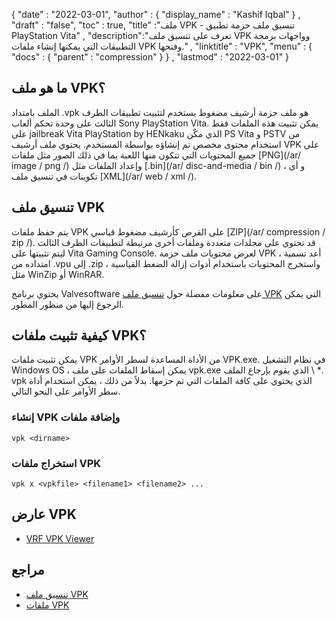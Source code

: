 {
  "date" : "2022-03-01",
  "author" : {
    "display_name" : "Kashif Iqbal"
} ,
  "draft" : "false",
  "toc" : true,
  "title" :"ملف VPK - تنسيق ملف حزمة تطبيق PlayStation Vita" ,
  "description":"تعرف على تنسيق ملف VPK وواجهات برمجة التطبيقات التي يمكنها إنشاء ملفات VPK وفتحها." ,
  "linktitle" : "VPK",
  "menu" : {
    "docs" : {
      "parent" : "compression"
}
} ,
  "lastmod" : "2022-03-01"
}

## ما هو ملف VPK؟

الملف بامتداد .vpk هو ملف حزمة أرشيف مضغوط يستخدم لتثبيت تطبيقات الطرف الثالث على وحدة تحكم ألعاب Sony PlayStation Vita. يمكن تثبيت هذه الملفات فقط على jailbreak Vita PlayStation by HENkaku الذي مكّن PS Vita و PSTV من استخدام محتوى مخصص تم إنشاؤه بواسطة المستخدم. يحتوي ملف أرشيف VPK على جميع المحتويات التي تتكون منها اللعبة بما في ذلك الصور مثل ملفات [PNG](/ar/ image / png /) وإعداد الملفات مثل [.bin](/ar/ disc-and-media / bin /) ، و أي تكوينات في تنسيق ملف [XML](/ar/ web / xml /).

## تنسيق ملف VPK

يتم حفظ ملفات VPK على القرص كأرشيف مضغوط قياسي [ZIP](/ar/ compression / zip /). قد تحتوي على مجلدات متعددة وملفات أخرى مرتبطة لتطبيقات الطرف الثالث ليتم تثبيتها على Vita Gaming Console. لعرض محتويات ملف حزمة VPK ، أعد تسمية امتداده من .vpu إلى .zip ، واستخرج المحتويات باستخدام أدوات إزالة الضغط القياسية مثل WinZip أو WinRAR.

يحتوي برنامج Valvesoftware على معلومات مفصلة حول [تنسيق ملف VPK](https://developer.valvesoftware.com/wiki/VPK_File_Format) التي يمكن الرجوع إليها من منظور المطور.

## كيفية تثبيت ملفات VPK؟

يمكن تثبيت ملفات VPK من الأداة المساعدة لسطر الأوامر VPK.exe. في نظام التشغيل Windows OS ، يمكن إسقاط الملفات على ملف vpk.exe الذي يقوم بإرجاع الملف \ *. vpk الذي يحتوي على كافة الملفات التي تم حزمها. بدلاً من ذلك ، يمكن استخدام أداة سطر الأوامر على النحو التالي.

### إنشاء VPK وإضافة ملفات

```
vpk <dirname>
```

### استخراج ملفات VPK

```
vpk x <vpkfile> <filename1> <filename2> ...
```

## عارض VPK

* [VRF VPK Viewer](https://github.com/SteamDatabase/ValveResourceFormat)

## مراجع

* [تنسيق ملف VPK](https://developer.valvesoftware.com/wiki/VPK_File_Format)
* [ملفات VPK](https://developer.valvesoftware.com/wiki/VPK)

